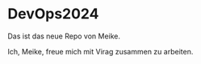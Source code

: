 # DevOps2024

Das ist das neue Repo von Meike.


Ich, Meike, freue mich mit Virag zusammen zu arbeiten.
